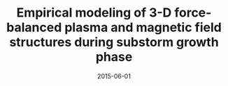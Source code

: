---
title: "Empirical modeling of 3-D force-balanced plasma and magnetic field structures during substorm growth phase"
collection: publications
permalink: /publication/2015-06-01-Yue
excerpt: ' '
date: 2015-06-01
venue: 'Journal of Geophysical Research: Space Physics'
paperurl: 'https://doi.org/10.1002/2015JA021226'
citation: 'Yue, C., Wang, C., Nishimura, Y., Murphy, K. R., Xing, X., Lyons, L., et al. (2015). Empirical modeling of 3-D force-balanced plasma and magnetic field structures during substorm growth phase. Journal of Geophysical Research: Space Physics, 120(8), 6496-6513. '
---